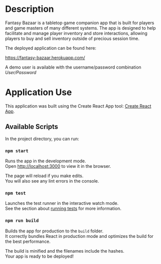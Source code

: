 # Description

Fantasy Bazaar is a tabletop game companion app that is built for players and game masters of many different systems. The app is designed to help facilitate and manage player inventory and store interactions, allowing players to buy and sell inventory outside of precious session time.

The deployed application can be found here: 

https://fantasy-bazaar.herokuapp.com/

A demo user is available with the username/password combination *User/Password*




# Application Use

This application was built using the Create React App tool:
[Create React App](https://github.com/facebook/create-react-app).


## Available Scripts

In the project directory, you can run:

### `npm start`

Runs the app in the development mode.<br />
Open [http://localhost:3000](http://localhost:3000) to view it in the browser.

The page will reload if you make edits.<br />
You will also see any lint errors in the console.

### `npm test`

Launches the test runner in the interactive watch mode.<br />
See the section about [running tests](https://facebook.github.io/create-react-app/docs/running-tests) for more information.

### `npm run build`

Builds the app for production to the `build` folder.<br />
It correctly bundles React in production mode and optimizes the build for the best performance.

The build is minified and the filenames include the hashes.<br />
Your app is ready to be deployed!
